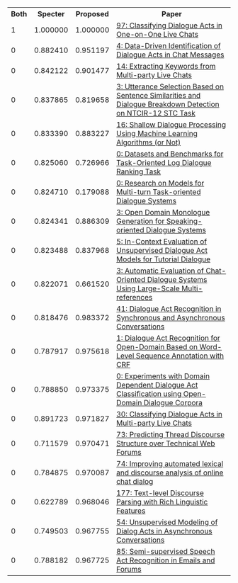 <html><table><tr>
<th>Both</th>
<th>Specter</th>
<th>Proposed</th>
<th>Paper</th>
</tr>
<tr>
<td>1</td>
<td>1.000000</td>
<td>1.000000</td>
<td><a href="https://www.semanticscholar.org/paper/63c2f1f2cc2c76f5a22f43602235ad4918c8ed2b">97: Classifying Dialogue Acts in One-on-One Live Chats</a></td>
</tr>
<tr>
<td>0</td>
<td>0.882410</td>
<td>0.951197</td>
<td><a href="https://www.semanticscholar.org/paper/c544382f4d57342930321168b28a47a6e7d3c305">4: Data-Driven Identification of Dialogue Acts in Chat Messages</a></td>
</tr>
<tr>
<td>0</td>
<td>0.842122</td>
<td>0.901477</td>
<td><a href="https://www.semanticscholar.org/paper/2bcafc2c406dc9a9bd380f17c71bb1e0b8d06747">14: Extracting Keywords from Multi-party Live Chats</a></td>
</tr>
<tr>
<td>0</td>
<td>0.837865</td>
<td>0.819658</td>
<td><a href="https://www.semanticscholar.org/paper/413403728407a7339139b43eb72b4379d9b16aad">3: Utterance Selection Based on Sentence Similarities and Dialogue Breakdown Detection on NTCIR-12 STC Task</a></td>
</tr>
<tr>
<td>0</td>
<td>0.833390</td>
<td>0.883227</td>
<td><a href="https://www.semanticscholar.org/paper/9de6c5ce5f9ea1cbbcc2d8b583b3adbc6db46bec">16: Shallow Dialogue Processing Using Machine Learning Algorithms (or Not)</a></td>
</tr>
<tr>
<td>0</td>
<td>0.825060</td>
<td>0.726966</td>
<td><a href="https://www.semanticscholar.org/paper/d387bc439d35dec8129519a59ccd4a318369a17f">0: Datasets and Benchmarks for Task-Oriented Log Dialogue Ranking Task</a></td>
</tr>
<tr>
<td>0</td>
<td>0.824710</td>
<td>0.179088</td>
<td><a href="https://www.semanticscholar.org/paper/839fd5bc328bb90d67313432f3bcff6d8f793469">0: Research on Models for Multi-turn Task-oriented Dialogue Systems</a></td>
</tr>
<tr>
<td>0</td>
<td>0.824341</td>
<td>0.886309</td>
<td><a href="https://www.semanticscholar.org/paper/1b1e2e437473afa6049c78fe85d493c5a4b5f41a">3: Open Domain Monologue Generation for Speaking-oriented Dialogue Systems</a></td>
</tr>
<tr>
<td>0</td>
<td>0.823488</td>
<td>0.837968</td>
<td><a href="https://www.semanticscholar.org/paper/6e02898795ecfab99dce6d5f22d22535c2646386">5: In-Context Evaluation of Unsupervised Dialogue Act Models for Tutorial Dialogue</a></td>
</tr>
<tr>
<td>0</td>
<td>0.822071</td>
<td>0.661520</td>
<td><a href="https://www.semanticscholar.org/paper/5b19bc4158b34e6d089808061b19ee0807626224">3: Automatic Evaluation of Chat-Oriented Dialogue Systems Using Large-Scale Multi-references</a></td>
</tr>
<tr>
<td>0</td>
<td>0.818476</td>
<td>0.983372</td>
<td><a href="https://www.semanticscholar.org/paper/86265a2e827e01325521876cd548d3e5e461551d">41: Dialogue Act Recognition in Synchronous and Asynchronous Conversations</a></td>
</tr>
<tr>
<td>0</td>
<td>0.787917</td>
<td>0.975618</td>
<td><a href="https://www.semanticscholar.org/paper/b2088f534a54a5646087b12bf73a727d4d994278">1: Dialogue Act Recognition for Open-Domain Based on Word-Level Sequence Annotation with CRF</a></td>
</tr>
<tr>
<td>0</td>
<td>0.788850</td>
<td>0.973375</td>
<td><a href="https://www.semanticscholar.org/paper/b2263cbbe824b06a189cddfa7967ca300934e47f">0: Experiments with Domain Dependent Dialogue Act Classification using Open-Domain Dialogue Corpora</a></td>
</tr>
<tr>
<td>0</td>
<td>0.891723</td>
<td>0.971827</td>
<td><a href="https://www.semanticscholar.org/paper/6ecd840b0b602e3ee1be249cfec5ffa14c135d49">30: Classifying Dialogue Acts in Multi-party Live Chats</a></td>
</tr>
<tr>
<td>0</td>
<td>0.711579</td>
<td>0.970471</td>
<td><a href="https://www.semanticscholar.org/paper/d471854ae1705a5e4f6df60ec8fb602c6e88b673">73: Predicting Thread Discourse Structure over Technical Web Forums</a></td>
</tr>
<tr>
<td>0</td>
<td>0.784875</td>
<td>0.970087</td>
<td><a href="https://www.semanticscholar.org/paper/3f49f023dc8832c94e3afb80ab8698af45e3fbfc">74: Improving automated lexical and discourse analysis of online chat dialog</a></td>
</tr>
<tr>
<td>0</td>
<td>0.622789</td>
<td>0.968046</td>
<td><a href="https://www.semanticscholar.org/paper/38dd6e69be875011d9b73c1304777586e468e397">177: Text-level Discourse Parsing with Rich Linguistic Features</a></td>
</tr>
<tr>
<td>0</td>
<td>0.749503</td>
<td>0.967755</td>
<td><a href="https://www.semanticscholar.org/paper/87b602998fbbda2915ee72ef570388fa39cf72b4">54: Unsupervised Modeling of Dialog Acts in Asynchronous Conversations</a></td>
</tr>
<tr>
<td>0</td>
<td>0.788182</td>
<td>0.967725</td>
<td><a href="https://www.semanticscholar.org/paper/fb58fa1992f3e4e331386af7ed253ca7ce030c86">85: Semi-supervised Speech Act Recognition in Emails and Forums</a></td>
</tr>
</table></html>
